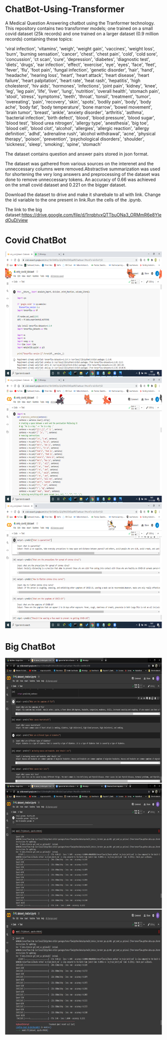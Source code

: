 # ChatBot-Using-Transformer

A Medical Question Answering chatbot using the Tranformer technology. This repository contains two transformer models; one trained on a small covid dataset (25k records) and one trained on a larger dataset (0.9 million records) containing these topics:

'viral infection', 'vitamins', 'weigh', 'weight gain', 'vaccines', 'weight loss', 'burn', 'burning sensation', 'cancer', 'chest', 'chest pain', 'cold', 'cold sore', 'concussion', 'ct scan', 'cure', 'depression', 'diabetes', 'diagnostic test', 'diets', 'drugs', 'ear infection', 'effect', 'exercise', 'eye', 'eyes', 'face', 'feet', 'fever', 'flu', 'foot pain', 'fungal infection', 'genetic disorder', 'hair', 'hand', 'headache', 'hearing loss', 'heart', 'heart attack', 'heart disease', 'heart failure', 'heart palpitation', 'heart rate', 'heat rash', 'hepatitis', 'high cholesterol', 'hiv aids', 'hormones', 'infections', 'joint pain', 'kidney', 'knee', 'leg', 'leg pain', 'life', 'liver', 'lung', 'nutrition', 'overall health', 'stomach pain', 'stool', 'stress', 'symptoms', 'teeth', 'throat', 'tonsil', 'treatment', 'tumor', 'overeating', 'pain', 'recovery', 'skin', 'spots', 'bodily pain', 'body', 'body ache', 'body fat', 'body temperature', 'bone marrow', 'bowel movement', 'brain tumor', 'breast', 'ankle', 'anxiety disorder', 'arthritis', 'asthma', 'bacterial infection', 'birth defect', 'blood', 'blood pressure', 'blood sugar', 'blood test', 'blood urea nitrogen', 'allergy type', 'anesthesia', 'big toe', 'blood cell', 'blood clot', 'alcohol', 'allergies', 'allergic reaction', 'allergy definition', 'adhd', 'adrenaline rush', 'alcohol withdrawal', 'acne', 'physical therapy', 'poison', 'prevention', 'psychological disorders', 'shoulder', 'sickness', 'sleep', 'smoking', 'spine', 'stomach'

The dataset contains question and answer pairs stored in json format.

The dataset was gathered from various sources on the interenet and the unneccessary columns were removed.Abstractive summarization was used for shortening the very long answers and preprocessing of the dataset was done to remove unneccessary tokens.
An accuracy of 0.66 was achieved on the small covid dataset and 0.221 on the bigger dataset.

Download the dataset to drive and make it sharebale to all with link. Change the id variable to the one present in link.Run the cells of the .ipynb.

The link to the big dataset:https://drive.google.com/file/d/1rrqbtyxQTTbuONa3_ORMmR6e8YIedOuD/view

<h1>Covid ChatBot</h1>

<img src='Screenshots/Covid1.png' width="700" height="400">

<img src='Screenshots/Covid2.png' width="700" height="400">

<img src='Screenshots/Covid3.png' width="700" height="400">

<h1>Big ChatBot</h1>

<img src='Screenshots/Big1.jpeg' width="700" height="400">

<img src='Screenshots/Big2.jpeg' width="700" height="400">

<img src='Screenshots/Big3.jpeg' width="700" height="400">
